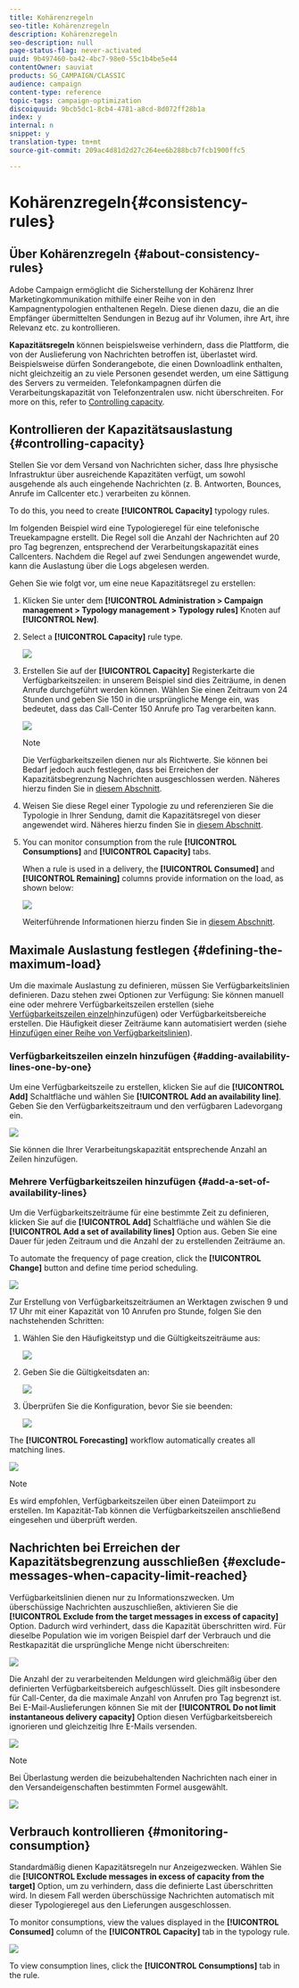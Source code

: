 ```yaml
---
title: Kohärenzregeln
seo-title: Kohärenzregeln
description: Kohärenzregeln
seo-description: null
page-status-flag: never-activated
uuid: 9b497460-ba42-4bc7-98e0-55c1b4be5e44
contentOwner: sauviat
products: SG_CAMPAIGN/CLASSIC
audience: campaign
content-type: reference
topic-tags: campaign-optimization
discoiquuid: 9bcb5dc1-8cb4-4781-a8cd-8d072ff28b1a
index: y
internal: n
snippet: y
translation-type: tm+mt
source-git-commit: 209ac4d81d2d27c264ee6b288bcb7fcb1900ffc5

---
```



# Kohärenzregeln{#consistency-rules}

## Über Kohärenzregeln {#about-consistency-rules}

Adobe Campaign ermöglicht die Sicherstellung der Kohärenz Ihrer Marketingkommunikation mithilfe einer Reihe von in den Kampagnentypologien enthaltenen Regeln. Diese dienen dazu, die an die Empfänger übermittelten Sendungen in Bezug auf ihr Volumen, ihre Art, ihre Relevanz etc. zu kontrollieren.

**Kapazitätsregeln** können beispielsweise verhindern, dass die Plattform, die von der Auslieferung von Nachrichten betroffen ist, überlastet wird. Beispielsweise dürfen Sonderangebote, die einen Downloadlink enthalten, nicht gleichzeitig an zu viele Personen gesendet werden, um eine Sättigung des Servers zu vermeiden. Telefonkampagnen dürfen die Verarbeitungskapazität von Telefonzentralen usw. nicht überschreiten. For more on this, refer to [Controlling capacity](#controlling-capacity).

## Kontrollieren der Kapazitätsauslastung {#controlling-capacity}

Stellen Sie vor dem Versand von Nachrichten sicher, dass Ihre physische Infrastruktur über ausreichende Kapazitäten verfügt, um sowohl ausgehende als auch eingehende Nachrichten (z. B. Antworten, Bounces, Anrufe im Callcenter etc.) verarbeiten zu können.

To do this, you need to create **[!UICONTROL Capacity]** typology rules.

Im folgenden Beispiel wird eine Typologieregel für eine telefonische Treuekampagne erstellt. Die Regel soll die Anzahl der Nachrichten auf 20 pro Tag begrenzen, entsprechend der Verarbeitungskapazität eines Callcenters. Nachdem die Regel auf zwei Sendungen angewendet wurde, kann die Auslastung über die Logs abgelesen werden.

Gehen Sie wie folgt vor, um eine neue Kapazitätsregel zu erstellen:

1. Klicken Sie unter dem **[!UICONTROL Administration > Campaign management > Typology management > Typology rules]** Knoten auf **[!UICONTROL New]**.
1. Select a **[!UICONTROL Capacity]** rule type.

   ![](assets/campaign_opt_create_capacity_01.png)

1. Erstellen Sie auf der **[!UICONTROL Capacity]** Registerkarte die Verfügbarkeitszeilen: in unserem Beispiel sind dies Zeiträume, in denen Anrufe durchgeführt werden können. Wählen Sie einen Zeitraum von 24 Stunden und geben Sie 150 in die ursprüngliche Menge ein, was bedeutet, dass das Call-Center 150 Anrufe pro Tag verarbeiten kann.

   ![](assets/campaign_opt_create_capacity_02.png)

   >[!NOTE]
   >
   >Die Verfügbarkeitszeilen dienen nur als Richtwerte. Sie können bei Bedarf jedoch auch festlegen, dass bei Erreichen der Kapazitätsbegrenzung Nachrichten ausgeschlossen werden. Näheres hierzu finden Sie in [diesem Abschnitt](#exclude-messages-when-capacity-limit-reached).

1. Weisen Sie diese Regel einer Typologie zu und referenzieren Sie die Typologie in Ihrer Sendung, damit die Kapazitätsregel von dieser angewendet wird. Näheres hierzu finden Sie in [diesem Abschnitt](../../campaign/using/applying-rules.md#applying-a-typology-to-a-delivery).
1. You can monitor consumption from the rule **[!UICONTROL Consumptions]** and **[!UICONTROL Capacity]** tabs.

   When a rule is used in a delivery, the **[!UICONTROL Consumed]** and **[!UICONTROL Remaining]** columns provide information on the load, as shown below:

   ![](assets/campaign_opt_create_capacity_03.png)

   Weiterführende Informationen hierzu finden Sie in [diesem Abschnitt](#monitoring-consumption).

## Maximale Auslastung festlegen {#defining-the-maximum-load}

Um die maximale Auslastung zu definieren, müssen Sie Verfügbarkeitslinien definieren. Dazu stehen zwei Optionen zur Verfügung: Sie können manuell eine oder mehrere Verfügbarkeitszeilen erstellen (siehe [Verfügbarkeitszeilen einzeln](#adding-availability-lines-one-by-one)hinzufügen) oder Verfügbarkeitsbereiche erstellen. Die Häufigkeit dieser Zeiträume kann automatisiert werden (siehe [Hinzufügen einer Reihe von Verfügbarkeitslinien](#add-a-set-of-availability-lines)).

### Verfügbarkeitszeilen einzeln hinzufügen {#adding-availability-lines-one-by-one}

Um eine Verfügbarkeitszeile zu erstellen, klicken Sie auf die **[!UICONTROL Add]** Schaltfläche und wählen Sie **[!UICONTROL Add an availability line]**. Geben Sie den Verfügbarkeitszeitraum und den verfügbaren Ladevorgang ein.

![](assets/campaign_opt_create_capacity_02.png)

Sie können die Ihrer Verarbeitungskapazität entsprechende Anzahl an Zeilen hinzufügen.

### Mehrere Verfügbarkeitszeilen hinzufügen {#add-a-set-of-availability-lines}

Um die Verfügbarkeitszeiträume für eine bestimmte Zeit zu definieren, klicken Sie auf die **[!UICONTROL Add]** Schaltfläche und wählen Sie die **[!UICONTROL Add a set of availability lines]** Option aus. Geben Sie eine Dauer für jeden Zeitraum und die Anzahl der zu erstellenden Zeiträume an.

To automate the frequency of page creation, click the **[!UICONTROL Change]** button and define time period scheduling.

![](assets/campaign_opt_create_capacity_07.png)

Zur Erstellung von Verfügbarkeitszeiträumen an Werktagen zwischen 9 und 17 Uhr mit einer Kapazität von 10 Anrufen pro Stunde, folgen Sie den nachstehenden Schritten:

1. Wählen Sie den Häufigkeitstyp und die Gültigkeitszeiträume aus:

   ![](assets/campaign_opt_create_capacity_08.png)

1. Geben Sie die Gültigkeitsdaten an:

   ![](assets/campaign_opt_create_capacity_09.png)

1. Überprüfen Sie die Konfiguration, bevor Sie sie beenden:

   ![](assets/campaign_opt_create_capacity_10.png)

The **[!UICONTROL Forecasting]** workflow automatically creates all matching lines.

![](assets/campaign_opt_create_capacity_12.png)

>[!NOTE]
>
>Es wird empfohlen, Verfügbarkeitszeilen über einen Dateiimport zu erstellen. Im Kapazität-Tab können die Verfügbarkeitszeilen anschließend eingesehen und überprüft werden.

## Nachrichten bei Erreichen der Kapazitätsbegrenzung ausschließen {#exclude-messages-when-capacity-limit-reached}

Verfügbarkeitslinien dienen nur zu Informationszwecken. Um überschüssige Nachrichten auszuschließen, aktivieren Sie die **[!UICONTROL Exclude from the target messages in excess of capacity]** Option. Dadurch wird verhindert, dass die Kapazität überschritten wird. Für dieselbe Population wie im vorigen Beispiel darf der Verbrauch und die Restkapazität die ursprüngliche Menge nicht überschreiten:

![](assets/campaign_opt_create_capacity_04.png)

Die Anzahl der zu verarbeitenden Meldungen wird gleichmäßig über den definierten Verfügbarkeitsbereich aufgeschlüsselt. Dies gilt insbesondere für Call-Center, da die maximale Anzahl von Anrufen pro Tag begrenzt ist. Bei E-Mail-Auslieferungen können Sie mit der **[!UICONTROL Do not limit instantaneous delivery capacity]** Option diesen Verfügbarkeitsbereich ignorieren und gleichzeitig Ihre E-Mails versenden.

![](assets/campaign_opt_create_capacity_05.png)

>[!NOTE]
>
>Bei Überlastung werden die beizubehaltenden Nachrichten nach einer in den Versandeigenschaften bestimmten Formel ausgewählt.

![](assets/campaign_opt_create_capacity_06.png)

## Verbrauch kontrollieren {#monitoring-consumption}

Standardmäßig dienen Kapazitätsregeln nur Anzeigezwecken. Wählen Sie die **[!UICONTROL Exclude messages in excess of capacity from the target]** Option, um zu verhindern, dass die definierte Last überschritten wird. In diesem Fall werden überschüssige Nachrichten automatisch mit dieser Typologieregel aus den Lieferungen ausgeschlossen.

To monitor consumptions, view the values displayed in the **[!UICONTROL Consumed]** column of the **[!UICONTROL Capacity]** tab in the typology rule.

![](assets/campaign_opt_create_capacity_04.png)

To view consumption lines, click the **[!UICONTROL Consumptions]** tab in the rule.
